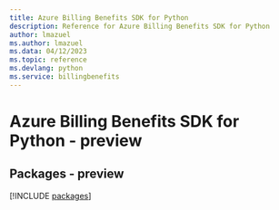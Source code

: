 ```yaml
---
title: Azure Billing Benefits SDK for Python
description: Reference for Azure Billing Benefits SDK for Python
author: lmazuel
ms.author: lmazuel
ms.data: 04/12/2023
ms.topic: reference
ms.devlang: python
ms.service: billingbenefits
---
```

# Azure Billing Benefits SDK for Python - preview
## Packages - preview
[!INCLUDE [packages](billing-benefits-index.md)]